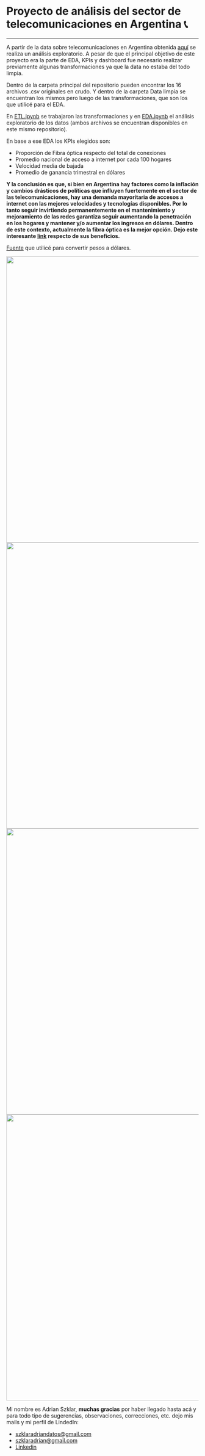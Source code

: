 # Proyecto de análisis del sector de telecomunicaciones en Argentina 📞
___
A partir de la data sobre telecomunicaciones en Argentina obtenida [aquí](https://datosabiertos.enacom.gob.ar/dashboards/20000/acceso-a-internet/) se realiza un análisis exploratorio. A pesar de que el principal objetivo de este proyecto era la parte de EDA, KPIs y dashboard fue necesario realizar previamente algunas transformaciones ya que la data no estaba del todo limpia.

Dentro de la carpeta principal del repositorio pueden encontrar los 16 archivos .csv originales en crudo. Y dentro de la carpeta Data limpia se encuentran los mismos pero luego de las transformaciones, que son los que utilicé para el EDA.

En [ETL.ipynb](ETL.ipynb) se trabajaron las transformaciones y en [EDA.ipynb](EDA.ipynb) el análisis exploratorio de los datos (ambos archivos se encuentran disponibles en este mismo repositorio).

En base a ese EDA los KPIs elegidos son:
- Proporción de Fibra óptica respecto del total de conexiones
- Promedio nacional de acceso a internet por cada 100 hogares
- Velocidad media de bajada
- Promedio de ganancia trimestral en dólares

**Y la conclusión es que, si bien en Argentina hay factores como la inflación y cambios drásticos de políticas que influyen fuertemente en el sector de las telecomunicaciones, hay una demanda mayoritaria de accesos a internet con las mejores velocidades y tecnologías disponibles. Por lo tanto seguir invirtiendo permanentemente en el mantenimiento y mejoramiento de las redes garantiza seguir aumentando la penetración en los hogares y mantener y/o aumentar los ingresos en dólares. Dentro de este contexto, actualmente la fibra óptica es la mejor opción. Dejo este interesante [link](https://www.rankia.com/blog/mejores-ofertas-internet/1994689-diferencias-adsl-fibra-optica) respecto de sus beneficios.**

[Fuente](http://estudiodelamo.com/cotizacion-historica-dolar-peso-argentina/) que utilicé para convertir pesos a dólares. 

<img src="image.png" width="750" height="750"/>  
<img src="image-1.png" width="750" height="750"/>  
<img src="image-2.png" width="750" height="750"/>  
<img src="image-3.png" width="750" height="750"/>  

Mi nombre es Adrian Szklar, **muchas gracias** por haber llegado hasta acá y para todo tipo de sugerencias, observaciones, correcciones, etc. dejo mis mails y mi perfil de LindedIn:
- szklaradriandatos@gmail.com
- szklaradrian@gmail.com
- [Linkedin](https://www.linkedin.com/in/adrian-szklar/)
